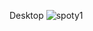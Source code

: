 Desktop
![spoty1](https://user-images.githubusercontent.com/85201008/126576250-8a57be68-a371-4e7f-995b-d3a86ea4f723.png)
